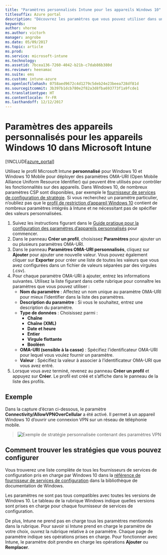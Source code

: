```yaml
---
title: "Paramètres personnalisés Intune pour les appareils Windows 10"
titlesuffix: Azure portal
description: "Découvrez les paramètres que vous pouvez utiliser dans un profil personnalisé Windows 10."
keywords: 
author: vhorne
ms.author: victorh
manager: angrobe
ms.date: 05/09/2017
ms.topic: article
ms.prod: 
ms.service: microsoft-intune
ms.technology: 
ms.assetid: 7bcea136-7260-4042-b21b-c7dab86b380d
ms.reviewer: heenamac
ms.suite: ems
ms.custom: intune-azure
ms.openlocfilehash: 0758aed9672c4d1279c5deb24e23beea728df81d
ms.sourcegitcommit: 3b397b1dcb780e2f82a3d8fba693773f1a9fcde1
ms.translationtype: HT
ms.contentlocale: fr-FR
ms.lasthandoff: 12/12/2017
---
```

# <a name="custom-device-settings-for-windows-10-devices-in-microsoft-intune"></a>Paramètres des appareils personnalisés pour les appareils Windows 10 dans Microsoft Intune

[!INCLUDE[azure_portal](./includes/azure_portal.md)]

 Utilisez le profil Microsoft Intune **personnalisé** pour Windows 10 et Windows 10 Mobile pour déployer des paramètres OMA-URI (Open Mobile Alliance Uniform Resource Identifier) qui peuvent être utilisés pour contrôler les fonctionnalités sur des appareils. Dans Windows 10, de nombreux paramètres CSP sont disponibles, par exemple le [fournisseur de services de configuration de stratégie](https://technet.microsoft.com/itpro/windows/manage/how-it-pros-can-use-configuration-service-providers).
Si vous recherchez un paramètre particulier, n’oubliez pas que le [profil de restriction d’appareil Windows 10](device-restrictions-windows-10.md) contient de nombreux paramètres intégrés à Intune et ne nécessitant pas de spécifier des valeurs personnalisées.

1. Suivez les instructions figurant dans le [Guide pratique pour la configuration des paramètres d’appareils personnalisés](custom-settings-configure.md) pour commencer.
2. Dans le panneau **Créer un profil**, choisissez **Paramètres** pour ajouter un ou plusieurs paramètres OMA-URI.
3. Dans le panneau **Paramètres OMA-URI personnalisés**, cliquez sur **Ajouter** pour ajouter une nouvelle valeur. Vous pouvez également cliquer sur **Exporter** pour créer une liste de toutes les valeurs que vous avez configurées dans un fichier de valeurs séparées par des virgules (.csv).
4. Pour chaque paramètre OMA-URI à ajouter, entrez les informations suivantes. Utilisez la liste figurant dans cette rubrique pour connaître les paramètres que vous pouvez utiliser :
    - **Nom du paramètre** : Affectez un nom unique au paramètre OMA-URI pour mieux l’identifier dans la liste des paramètres.
    - **Description du paramètre** : Si vous le souhaitez, entrez une description du paramètre.
    - **Type de données** : Choisissez parmi :
        - **Chaîne**
        - **Chaîne (XML)**
        - **Date et heure**
        - **Entier**
        - **Virgule flottante**
        - **Booléen**
    - **OMA-URI (sensible à la casse)** : Spécifiez l’identificateur OMA-URI pour lequel vous voulez fournir un paramètre.
    - **Valeur** : Spécifiez la valeur à associer à l’identificateur OMA-URI que vous avez entré.
5. Lorsque vous avez terminé, revenez au panneau **Créer un profil** et appuyez sur **Créer**.
Le profil est créé et s’affiche dans le panneau de la liste des profils.

## <a name="example"></a>Exemple
Dans la capture d’écran ci-dessous, le paramètre **Connectivity/AllowVPNOverCellular** a été activé. Il permet à un appareil Windows 10 d’ouvrir une connexion VPN sur un réseau de téléphonie mobile.

> ![Exemple de stratégie personnalisée contenant des paramètres VPN](./media/custom-policy-example.png)


## <a name="how-to-find-the-policies-you-can-configure"></a>Comment trouver les stratégies que vous pouvez configurer

Vous trouverez une liste complète de tous les fournisseurs de services de configuration pris en charge par Windows 10 dans la [référence de fournisseur de services de configuration](https://msdn.microsoft.com/windows/hardware/commercialize/customize/mdm/configuration-service-provider-reference) dans la bibliothèque de documentation de Windows.

Les paramètres ne sont pas tous compatibles avec toutes les versions de Windows 10. Le tableau de la rubrique Windows indique quelles versions sont prises en charge pour chaque fournisseur de services de configuration.

De plus, Intune ne prend pas en charge tous les paramètres mentionnés dans la rubrique. Pour savoir si Intune prend en charge le paramètre de votre choix, ouvrez la rubrique relative à ce paramètre. Chaque page de paramètre indique ses opérations prises en charge. Pour fonctionner avec Intune, le paramètre doit prendre en charge les opérations **Ajouter** ou **Remplacer**.


